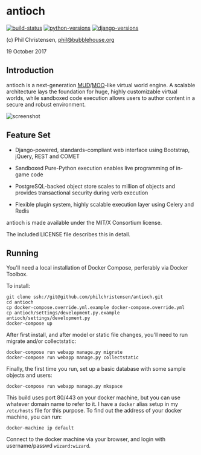 antioch 
=======

[![build-status](https://travis-ci.org/philchristensen/antioch.svg?branch=master)](https://travis-ci.org/philchristensen/antioch)
[![python-versions](https://img.shields.io/badge/Python-2.7%2C%203.5-brightgreen.svg)](https://www.python.org)
[![django-versions](https://img.shields.io/badge/Django-1.11%2C%202.0.2-blue.svg)](https://www.djangoproject.com)

(c) Phil Christensen, <phil@bubblehouse.org>

19 October 2017

Introduction
-------------

antioch is a next-generation [MUD](http://en.wikipedia.org/wiki/MUD)/[MOO](http://en.wikipedia.org/wiki/MOO)-like
virtual world engine. A scalable architecture lays the foundation for huge, highly customizable virtual worlds, while
sandboxed code execution allows users to author content in a secure and robust environment.

![screenshot](https://github.com/philchristensen/antioch/raw/master/doc/img/screenshot.png "Sample Screenshot")

Feature Set
-----------

* Django-powered, standards-compliant web interface using Bootstrap, jQuery, REST and COMET

* Sandboxed Pure-Python execution enables live programming of in-game code

* PostgreSQL-backed object store scales to million of objects and provides transactional security during verb execution

* Flexible plugin system, highly scalable execution layer using Celery and Redis


antioch is made available under the MIT/X Consortium license.

The included LICENSE file describes this in detail.

Running
--------

You'll need a local installation of Docker Compose, perferably via Docker Toolbox.

To install:

    git clone ssh://git@github.com/philchristensen/antioch.git
    cd antioch
    cp docker-compose.override.yml.example docker-compose.override.yml
    cp antioch/settings/development.py.example antioch/settings/development.py
    docker-compose up

After first install, and after model or static file changes, you'll need to run migrate
and/or collectstatic:

    docker-compose run webapp manage.py migrate
    docker-compose run webapp manage.py collectstatic

Finally, the first time you run, set up a basic database with some sample objects and users:

    docker-compose run webapp manage.py mkspace

This build uses port 80/443 on your docker machine, but you can use whatever domain name
to refer to it. I have a `docker` alias setup in my `/etc/hosts` file for this purpose.
To find out the address of your docker machine, you can run:

    docker-machine ip default

Connect to the docker machine via your browser, and login with username/passwd `wizard:wizard`.